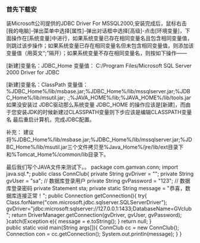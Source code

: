 
<h3>首先下载安</h3>装Microsoft公司提供的JDBC Driver For MSSQL2000,安装完成后，鼠标右击[我的电脑]-弹出菜单中选择[属性]-弹出对话框中选择[高级]-点击[环境变量]，下面操作在[系统变量]中进行，如果系统变量已存在相同变量名且包含相同变量值，则跳过该步操作；如果系统变量已存在相同变量名但未包含相同变量值，则添加该变量值（用英文“;”隔开）；如果系统变量不存在相同变量名，则按如下操作——
 
[新建]变量名：JDBC_Home  变量值：
C:/Program Files/Microsoft SQL Server 2000 Driver for JDBC 
 
[新建]变量名：ClassPath     变量值：
%JDBC_Home%/lib/msbase.jar;%JDBC_Home%/lib/mssqlserver.jar;%JDBC_Home%/lib/msutil.jar;
.;%JAVA_HOME%/lib;%JAVA_HOME%/lib/tools.jar
如果没安装过 JDBC驱动那么系统变量 JDBC_HOME 的操作应该是[新建]，而由于您安装JDK的时候新建过CLASSPATH变量则下步应该是编辑CLASSPATH变量名
最后重启计算机，完成JDBC配置。

补充：
建议将%JDBC_Home%/lib/msbase.jar;%JDBC_Home%/lib/mssqlserver.jar;%JDBC_Home%/lib/msutil.jar三个文件拷贝至%Java_Home%/jre/lib/ext目录下和%Tomcat_Home%/common/lib目录下。

最后我们写个JAVA文件来测试下。。
package com.gamvan.conn;
import java.sql.*;
public class ConnClub{
    private String gvDriver = ""; 
    private String gvUser = "sa"; // 数据库登录用户
    private String gvPassword = "123"; // 数据库登录密码
    private Statement sta;
    private static String message = "恭喜，数据库连接正常！";
    public Connection getConnection(){
        try{
            Class.forName("com.microsoft.jdbc.sqlserver.SQLServerDriver");
            gvDriver="jdbc:microsoft:sqlserver://127.0.0.1:1433;DatabaseName=GVclub";
            return DriverManager.getConnection(gvDriver, gvUser, gvPassword);
           }catch(Exception e){
            message = e.toString();
        }
        return null;
    }  
    public static void main(String args[]){
        ConnClub cc = new ConnClub();
        Connection con = cc.getConnection();
        System.out.println(message);
    }
}
